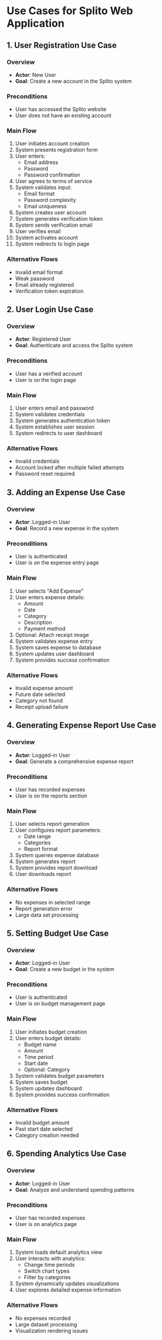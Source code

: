 # Use Cases for Splito Web Application

## 1. User Registration Use Case

### Overview
- **Actor**: New User
- **Goal**: Create a new account in the Splito system

### Preconditions
- User has accessed the Splito website
- User does not have an existing account

### Main Flow
1. User initiates account creation
2. System presents registration form
3. User enters:
    - Email address
    - Password
    - Password confirmation
4. User agrees to terms of service
5. System validates input:
    - Email format
    - Password complexity
    - Email uniqueness
6. System creates user account
7. System generates verification token
8. System sends verification email
9. User verifies email
10. System activates account
11. System redirects to login page

### Alternative Flows
- Invalid email format
- Weak password
- Email already registered
- Verification token expiration

## 2. User Login Use Case

### Overview
- **Actor**: Registered User
- **Goal**: Authenticate and access the Splito system

### Preconditions
- User has a verified account
- User is on the login page

### Main Flow
1. User enters email and password
2. System validates credentials
3. System generates authentication token
4. System establishes user session
5. System redirects to user dashboard

### Alternative Flows
- Invalid credentials
- Account locked after multiple failed attempts
- Password reset required

## 3. Adding an Expense Use Case

### Overview
- **Actor**: Logged-in User
- **Goal**: Record a new expense in the system

### Preconditions
- User is authenticated
- User is on the expense entry page

### Main Flow
1. User selects "Add Expense"
2. User enters expense details:
    - Amount
    - Date
    - Category
    - Description
    - Payment method
3. Optional: Attach receipt image
4. System validates expense entry
5. System saves expense to database
6. System updates user dashboard
7. System provides success confirmation

### Alternative Flows
- Invalid expense amount
- Future date selected
- Category not found
- Receipt upload failure

## 4. Generating Expense Report Use Case

### Overview
- **Actor**: Logged-in User
- **Goal**: Generate a comprehensive expense report

### Preconditions
- User has recorded expenses
- User is on the reports section

### Main Flow
1. User selects report generation
2. User configures report parameters:
    - Date range
    - Categories
    - Report format
3. System queries expense database
4. System generates report
5. System provides report download
6. User downloads report

### Alternative Flows
- No expenses in selected range
- Report generation error
- Large data set processing

## 5. Setting Budget Use Case

### Overview
- **Actor**: Logged-in User
- **Goal**: Create a new budget in the system

### Preconditions
- User is authenticated
- User is on budget management page

### Main Flow
1. User initiates budget creation
2. User enters budget details:
    - Budget name
    - Amount
    - Time period
    - Start date
    - Optional: Category
3. System validates budget parameters
4. System saves budget
5. System updates dashboard
6. System provides success confirmation

### Alternative Flows
- Invalid budget amount
- Past start date selected
- Category creation needed

## 6. Spending Analytics Use Case

### Overview
- **Actor**: Logged-in User
- **Goal**: Analyze and understand spending patterns

### Preconditions
- User has recorded expenses
- User is on analytics page

### Main Flow
1. System loads default analytics view
2. User interacts with analytics:
    - Change time periods
    - Switch chart types
    - Filter by categories
3. System dynamically updates visualizations
4. User explores detailed expense information

### Alternative Flows
- No expenses recorded
- Large dataset processing
- Visualization rendering issues
